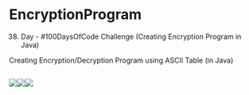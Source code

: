 # EncryptionProgram
38. Day - #100DaysOfCode Challenge (Creating Encryption Program in Java)

Creating Encryption/Decryption Program using ASCII Table (in Java)

##
![](https://media.tenor.com/cKgOapMuyWcAAAAM/coding-developer-code.gif)![](https://media.tenor.com/cKgOapMuyWcAAAAM/coding-developer-code.gif)![](https://media.tenor.com/cKgOapMuyWcAAAAM/coding-developer-code.gif)
